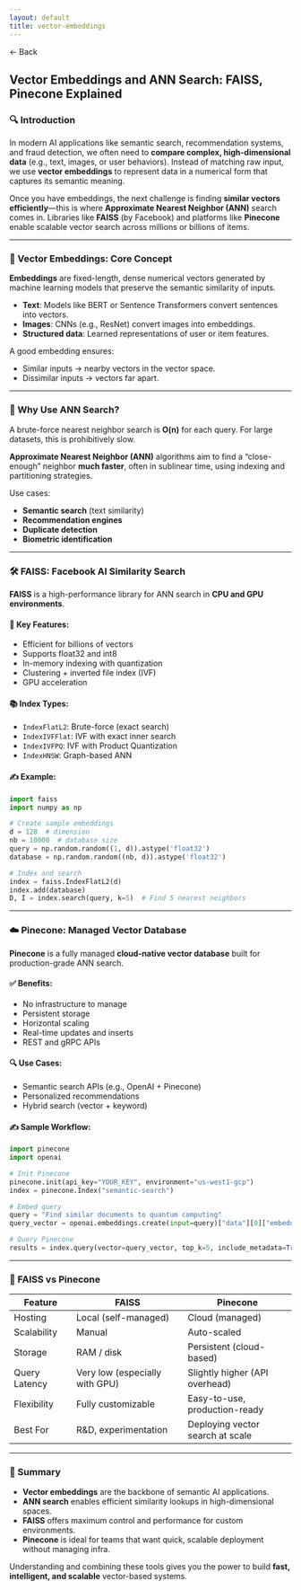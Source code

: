 ```yaml
---
layout: default
title: vector-embeddings 
---
```


<a href="https://anish7600.github.io/technical-writeups" style="text-decoration: none;">← Back</a>


## Vector Embeddings and ANN Search: FAISS, Pinecone Explained

### 🔍 Introduction

In modern AI applications like semantic search, recommendation systems, and fraud detection, we often need to **compare complex, high-dimensional data** (e.g., text, images, or user behaviors). Instead of matching raw input, we use **vector embeddings** to represent data in a numerical form that captures its semantic meaning.

Once you have embeddings, the next challenge is finding **similar vectors efficiently**—this is where **Approximate Nearest Neighbor (ANN)** search comes in. Libraries like **FAISS** (by Facebook) and platforms like **Pinecone** enable scalable vector search across millions or billions of items.

---

### 🧠 Vector Embeddings: Core Concept

**Embeddings** are fixed-length, dense numerical vectors generated by machine learning models that preserve the semantic similarity of inputs.

* **Text**: Models like BERT or Sentence Transformers convert sentences into vectors.
* **Images**: CNNs (e.g., ResNet) convert images into embeddings.
* **Structured data**: Learned representations of user or item features.

A good embedding ensures:

* Similar inputs → nearby vectors in the vector space.
* Dissimilar inputs → vectors far apart.

---

### 📌 Why Use ANN Search?

A brute-force nearest neighbor search is **O(n)** for each query. For large datasets, this is prohibitively slow.

**Approximate Nearest Neighbor (ANN)** algorithms aim to find a “close-enough” neighbor **much faster**, often in sublinear time, using indexing and partitioning strategies.

Use cases:

* **Semantic search** (text similarity)
* **Recommendation engines**
* **Duplicate detection**
* **Biometric identification**

---

### 🛠 FAISS: Facebook AI Similarity Search

**FAISS** is a high-performance library for ANN search in **CPU and GPU environments**.

#### 🔧 Key Features:

* Efficient for billions of vectors
* Supports float32 and int8
* In-memory indexing with quantization
* Clustering + inverted file index (IVF)
* GPU acceleration

#### 📚 Index Types:

* `IndexFlatL2`: Brute-force (exact search)
* `IndexIVFFlat`: IVF with exact inner search
* `IndexIVFPQ`: IVF with Product Quantization
* `IndexHNSW`: Graph-based ANN

#### ✍️ Example:

```python
import faiss
import numpy as np

# Create sample embeddings
d = 128  # dimension
nb = 10000  # database size
query = np.random.random((1, d)).astype('float32')
database = np.random.random((nb, d)).astype('float32')

# Index and search
index = faiss.IndexFlatL2(d)
index.add(database)
D, I = index.search(query, k=5)  # Find 5 nearest neighbors
```

---

### ☁️ Pinecone: Managed Vector Database

**Pinecone** is a fully managed **cloud-native vector database** built for production-grade ANN search.

#### ✅ Benefits:

* No infrastructure to manage
* Persistent storage
* Horizontal scaling
* Real-time updates and inserts
* REST and gRPC APIs

#### 🔍 Use Cases:

* Semantic search APIs (e.g., OpenAI + Pinecone)
* Personalized recommendations
* Hybrid search (vector + keyword)

#### ✍️ Sample Workflow:

```python
import pinecone
import openai

# Init Pinecone
pinecone.init(api_key="YOUR_KEY", environment="us-west1-gcp")
index = pinecone.Index("semantic-search")

# Embed query
query = "Find similar documents to quantum computing"
query_vector = openai.embeddings.create(input=query)["data"][0]["embedding"]

# Query Pinecone
results = index.query(vector=query_vector, top_k=5, include_metadata=True)
```

---

### 🔄 FAISS vs Pinecone

| Feature       | FAISS                          | Pinecone                         |
| ------------- | ------------------------------ | -------------------------------- |
| Hosting       | Local (self-managed)           | Cloud (managed)                  |
| Scalability   | Manual                         | Auto-scaled                      |
| Storage       | RAM / disk                     | Persistent (cloud-based)         |
| Query Latency | Very low (especially with GPU) | Slightly higher (API overhead)   |
| Flexibility   | Fully customizable             | Easy-to-use, production-ready    |
| Best For      | R\&D, experimentation          | Deploying vector search at scale |

---

### 🧠 Summary

* **Vector embeddings** are the backbone of semantic AI applications.
* **ANN search** enables efficient similarity lookups in high-dimensional spaces.
* **FAISS** offers maximum control and performance for custom environments.
* **Pinecone** is ideal for teams that want quick, scalable deployment without managing infra.

Understanding and combining these tools gives you the power to build **fast, intelligent, and scalable** vector-based systems.
